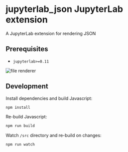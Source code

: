 # jupyterlab_json JupyterLab extension

A JupyterLab extension for rendering JSON

## Prerequisites

* `jupyterlab>=0.11`

![file renderer](http://g.recordit.co/cbf0xnQHKn.gif)

## Development

Install dependencies and build Javascript:

```bash
npm install
```

Re-build Javascript:

```bash
npm run build
```

Watch `/src` directory and re-build on changes:

```bash
npm run watch
```
